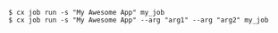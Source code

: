 <!-- usedin: [ _includes/_inlines/Toolbelt/common/jobs/jobs_examples-v1.md] -->

```
$ cx job run -s "My Awesome App" my_job
$ cx job run -s "My Awesome App" --arg "arg1" --arg "arg2" my_job
```
